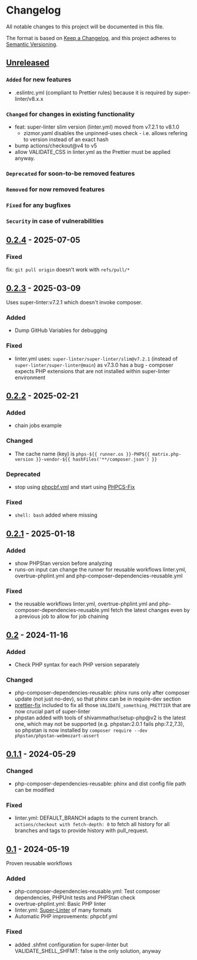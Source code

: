 # Changelog

All notable changes to this project will be documented in this file.

The format is based on [Keep a Changelog](https://keepachangelog.com/en/1.0.0/),
and this project adheres to [Semantic Versioning](https://semver.org/spec/v2.0.0.html).

## [Unreleased]

### `Added` for new features

- .eslintrc.yml (compliant to Prettier rules) because it is required by super-linter/v8.x.x

### `Changed` for changes in existing functionality

- feat: super-linter slim version (linter.yml) moved from v7.2.1 to v8.1.0
  - zizmor.yaml disables the unpinned-uses check - i.e. allows refering to version instead of an exact hash
- bump actions/checkout@v4 to v5
- allow VALIDATE_CSS in linter.yml as the Prettier must be applied anyway.

### `Deprecated` for soon-to-be removed features

### `Removed` for now removed features

### `Fixed` for any bugfixes

### `Security` in case of vulnerabilities

## [0.2.4] - 2025-07-05

### Fixed

fix: `git pull origin` doesn't work with `refs/pull/*`

## [0.2.3] - 2025-03-09

Uses super-linter:v7.2.1 which doesn't invoke composer.

### Added

- Dump GitHub Variables for debugging

### Fixed

- linter.yml uses: `super-linter/super-linter/slim@v7.2.1` (instead of `super-linter/super-linter@main`) as v7.3.0 has a bug - composer expects PHP extensions that are not installed within super-linter environment

## [0.2.2] - 2025-02-21

### Added

- chain jobs example

### Changed

- The cache name (key) is `phps-${{ runner.os }}-PHP${{ matrix.php-version }}-vendor-${{ hashFiles('**/composer.json') }}`

### Deprecated

- stop using [phpcbf.yml](.github/workflows/phpcbf.yml) and start using [PHPCS-Fix](https://github.com/WorkOfStan/phpcs-fix/blob/main/.github/workflows/phpcs-phpcbf.yml)

### Fixed

- `shell: bash` added where missing

## [0.2.1] - 2025-01-18

### Added

- show PHPStan version before analyzing
- runs-on input can change the runner for reusable workflows linter.yml, overtrue-phplint.yml and php-composer-dependencies-reusable.yml

### Fixed

- the reusable workflows linter.yml, overtrue-phplint.yml and php-composer-dependencies-reusable.yml fetch the latest changes even by a previous job to allow for job chaining

## [0.2] - 2024-11-16

### Added

- Check PHP syntax for each PHP version separately

### Changed

- php-composer-dependencies-reusable: phinx runs only after composer update (not just no-dev), so that phinx can be in require-dev section
- [prettier-fix](https://github.com/WorkOfStan/prettier-fix) included to fix all those `VALIDATE_something_PRETTIER` that are now crucial part of super-linter
- phpstan added with tools of shivammathur/setup-php@v2 is the latest one, which may not be supported (e.g. phpstan:2.0.1 fails php:7.2,7.3), so phpstan is now installed by `composer require --dev phpstan/phpstan-webmozart-assert`

## [0.1.1] - 2024-05-29

### Changed

- php-composer-dependencies-reusable: phinx and dist config file path can be modified

### Fixed

- linter.yml: DEFAULT_BRANCH adapts to the current branch. `actions/checkout with fetch-depth: 0` to fetch all history for all branches and tags to provide history with pull_request.

## [0.1] - 2024-05-19

Proven reusable workflows

### Added

- php-composer-dependencies-reusable.yml: Test composer dependencies, PHPUnit tests and PHPStan check
- overtrue-phplint.yml: Basic PHP linter
- linter.yml: [Super-Linter](https://github.com/super-linter/super-linter) of many formats
- Automatic PHP improvements: phpcbf.yml

### Fixed

- added .shfmt configuration for super-linter but VALIDATE_SHELL_SHFMT: false is the only solution, anyway

[Unreleased]: https://github.com/WorkOfStan/seablast-actions/compare/v0.2.4...HEAD
[0.2.4]: https://github.com/WorkOfStan/seablast-actions/compare/v0.2.3...v0.2.4
[0.2.3]: https://github.com/WorkOfStan/seablast-actions/compare/v0.2.2...v0.2.3
[0.2.2]: https://github.com/WorkOfStan/seablast-actions/compare/v0.2.1...v0.2.2
[0.2.1]: https://github.com/WorkOfStan/seablast-actions/compare/v0.2...v0.2.1
[0.2]: https://github.com/WorkOfStan/seablast-actions/compare/v0.1.1...v0.2
[0.1.1]: https://github.com/WorkOfStan/seablast-actions/compare/v0.1...v0.1.1
[0.1]: https://github.com/WorkOfStan/seablast-actions/releases/tag/v0.1
